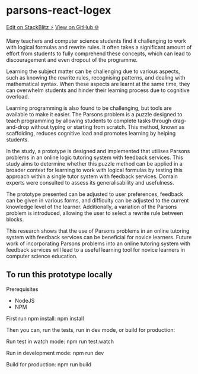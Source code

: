 # parsons-react-logex

[Edit on StackBlitz ⚡️](https://stackblitz.com/edit/parsons-react-logex)
[View on GitHub 🌐](https://mjvandenberg.github.io/parsons-react-logex/)

Many teachers and computer science students find it challenging to work with logical formulas and rewrite rules. It often takes a significant amount of effort from students to fully comprehend these concepts, which can lead to discouragement and even dropout of the programme.

Learning the subject matter can be challenging due to various aspects, such as knowing the rewrite rules, recognising patterns, and dealing with mathematical syntax. When these aspects are learnt at the same time, they can overwhelm students and hinder their learning process due to cognitive overload.

Learning programming is also found to be challenging, but tools are available to make it easier. The Parsons problem is a puzzle designed to teach programming by allowing students to complete tasks through drag-and-drop without typing or starting from scratch. This method, known as scaffolding, reduces cognitive load and promotes learning by helping students.

In the study, a prototype is designed and implemented that utilises Parsons problems in an online logic tutoring system with feedback services. This study aims to determine whether this puzzle method can be applied in a broader context for learning to work with logical formulas by testing this approach within a single tutor system with feedback services. Domain experts were consulted to assess its generalisability and usefulness.

The prototype presented can be adjusted to user preferences, feedback can be given in various forms, and difficulty can be adjusted to the current knowledge level of the learner. Additionally, a variation of the Parsons problem is introduced, allowing the user to select a rewrite rule between blocks.

This research shows that the use of Parsons problems in an online tutoring system with feedback services can be beneficial for novice learners. Future work of incorporating Parsons problems into an online tutoring system with feedback services will lead to a useful learning tool for novice learners in computer science education.

## To run this prototype locally

Prerequisites

- NodeJS
- NPM

First run npm install:
npm install

Then you can, run the tests, run in dev mode, or build for production:

Run test in watch mode:
npm run test:watch

Run in development mode:
npm run dev

Build for production:
npm run build
